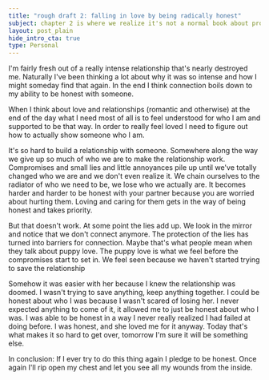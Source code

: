 ```yaml
---
title: "rough draft 2: falling in love by being radically honest"
subject: chapter 2 is where we realize it's not a normal book about productivity
layout: post_plain
hide_intro_cta: true
type: Personal
---
```


I'm fairly fresh out of a really intense relationship that's nearly destroyed me. Naturally I've been thinking a lot about why it was so intense and how I might someday find that again. In the end I think connection boils down to my ability to be honest with someone.

When I think about love and relationships (romantic and otherwise) at the end of the day what I need most of all is to feel understood for who I am and supported to be that way. In order to really feel loved I need to figure out how to actually show someone who I am.

It's so hard to build a relationship with someone. Somewhere along the way we give up so much of who we are to make the relationship work. Compromises and small lies and little annoyances pile up until we've totally changed who we are and we don't even realize it. We chain ourselves to the radiator of who we need to be, we lose who we actually are. It becomes harder and harder to be honest with your partner because you are worried about hurting them. Loving and caring for them gets in the way of being honest and takes priority.

But that doesn't work. At some point the lies add up. We look in the mirror and notice that we don't connect anymore. The protection of the lies has turned into barriers for connection. Maybe that's what people mean when they talk about puppy love. The puppy love is what we feel before the compromises start to set in. We feel seen because we haven't started trying to save the relationship

Somehow it was easier with her because I knew the relationship was doomed. I wasn't trying to save anything, keep anything together. I could be honest about who I was because I wasn't scared of losing her. I never expected anything to come of it, it allowed me to just be honest about who I was. I was able to be honest in a way I never really realized I had failed at doing before. I was honest, and she loved me for it anyway. Today that's what makes it so hard to get over, tomorrow I'm sure it will be something else.

In conclusion: If I ever try to do this thing again I pledge to be honest. Once again I'll rip open my chest and let you see all my wounds from the inside.
